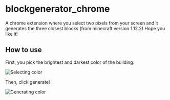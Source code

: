 # blockgenerator_chrome
A chrome extension where you select two pixels from your screen and it generates the three closest blocks (from minecraft version 1.12.2) Hope you like it!

## How to use

First, you pick the brightest and darkest color of the building:

![Selecting color](./assets/Pick_color.png)

Then, click generate!

![Generating color](./assets/Generate%20color.png)